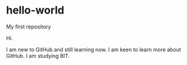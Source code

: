 # hello-world
My first repository

Hi.

I am new to GitHub and still learning now. 
I am keen to learn more about GitHub.
I am studying BIT.

